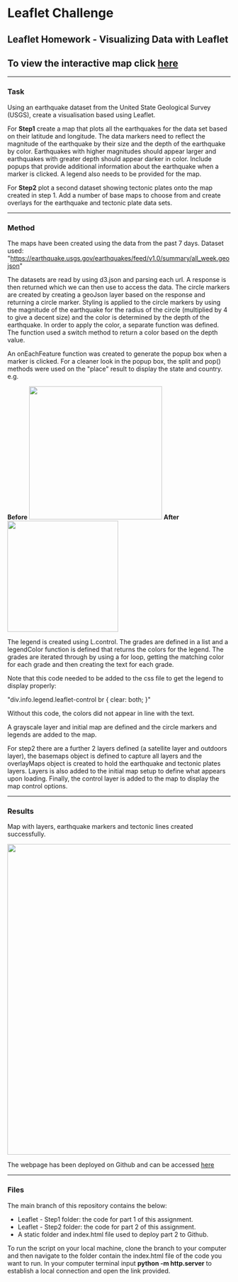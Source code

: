 # Leaflet Challenge
## Leaflet Homework - Visualizing Data with Leaflet
## To view the interactive map click [here](https://lp-116.github.io/leaflet-challenge/)

---
### Task

Using an earthquake dataset from the United State Geological Survey (USGS), create a visualisation based using Leaflet.

For __Step1__ create a map that plots all the earthquakes for the data set based on their latitude and longitude.
The data markers need to reflect the magnitude of the earthquake by their size and the depth of the earthquake by color.
Earthquakes with higher magnitudes should appear larger and earthquakes with greater depth should appear darker in color.
Include popups that provide additional information about the earthquake when a marker is clicked.
A legend also needs to be provided for the map.

For __Step2__ plot a second dataset showing tectonic plates onto the map created in step 1.
Add a number of base maps to choose from and create overlays for the earthquake and tectonic plate data sets.

---
### Method

The maps have been created using the data from the past 7 days.
Dataset used: "https://earthquake.usgs.gov/earthquakes/feed/v1.0/summary/all_week.geojson"

The datasets are read by using d3.json and parsing each url. A response is then returned which we can then use to access the data.
The circle markers are created by creating a geoJson layer based on the response and returning a circle marker. 
Styling is applied to the circle markers by using the magnitude of the earthquake for the radius of the circle (multiplied by 4 to give a decent size) and the color is determined by the depth of the earthquake. In order to apply the color, a separate function was defined. The function used a switch method to return a color based on the depth value.

An onEachFeature function was created to generate the popup box when a marker is clicked.
For a cleaner look in the popup box, the split and pop() methods were used on the "place" result to display the state and country. 
e.g.

__Before__
<img src="https://user-images.githubusercontent.com/82348616/132117396-70ed99fc-f2d8-4605-ac16-76c0e552e57e.PNG" width="300">
__After__
<img src="https://user-images.githubusercontent.com/82348616/132117980-8adaad02-6f3b-4ffb-983d-f38e62892f37.PNG" width="250">

The legend is created using L.control. The grades are defined in a list and a legendColor function is defined that returns the colors for the legend.
The grades are iterated through by using a for loop, getting the matching color for each grade and then creating the text for each grade.

Note that this code needed to be added to the css file to get the legend to display properly:

"div.info.legend.leaflet-control br { clear: both; }"

Without this code, the colors did not appear in line with the text. 

A grayscale layer and initial map are defined and the circle markers and legends are added to the map. 

For step2 there are a further 2 layers defined (a satellite layer and outdoors layer), the basemaps object is defined to capture all layers and the overlayMaps object is created to hold the earthquake and tectonic plates layers. Layers is also added to the initial map setup to define what appears upon loading. Finally, the control layer is added to the map to display the map control options. 


---
### Results

Map with layers, earthquake markers and tectonic lines created successfully.

<img src="https://user-images.githubusercontent.com/82348616/132116190-471486c5-295d-4670-9e59-18777da92558.PNG" width="700">

The webpage has been deployed on Github and can be accessed [here](https://lp-116.github.io/leaflet-challenge/)

---
### Files

The main branch of this repository contains the below:

* Leaflet - Step1 folder: the code for part 1 of this assignment.
* Leaflet - Step2 folder: the code for part 2 of this assignment.
* A static folder and index.html file used to deploy part 2 to Github.

To run the script on your local machine, clone the branch to your computer and then navigate to the folder contain the index.html file of the code you want to run.
In your computer terminal input __python -m http.server__ to establish a local connection and open the link provided.

